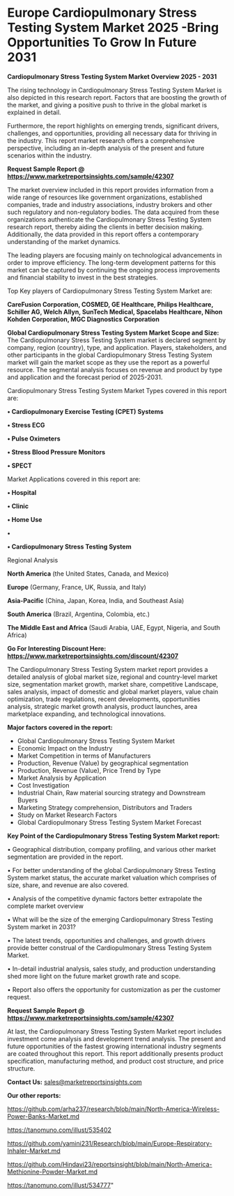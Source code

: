 # Europe Cardiopulmonary Stress Testing System Market 2025 -Bring Opportunities To Grow In Future 2031

<Strong> Cardiopulmonary Stress Testing System Market Overview 2025 - 2031</strong>

The rising technology in Cardiopulmonary Stress Testing System Market is also depicted in this research report. Factors that are boosting the growth of the market, and giving a positive push to thrive in the global market is explained in detail.

Furthermore, the report highlights on emerging trends, significant drivers, challenges, and opportunities, providing all necessary data for thriving in the industry. This report market research offers a comprehensive perspective, including an in-depth analysis of the present and future scenarios within the industry.

<strong>Request Sample Report @ <a href=https://www.marketreportsinsights.com/sample/42307>https://www.marketreportsinsights.com/sample/42307</a></strong>

The market overview included in this report provides information from a wide range of resources like government organizations, established companies, trade and industry associations, industry brokers and other such regulatory and non-regulatory bodies. The data acquired from these organizations authenticate the Cardiopulmonary Stress Testing System research report, thereby aiding the clients in better decision making. Additionally, the data provided in this report offers a contemporary understanding of the market dynamics.

The leading players are focusing mainly on technological advancements in order to improve efficiency. The long-term development patterns for this market can be captured by continuing the ongoing process improvements and financial stability to invest in the best strategies.

Top Key players of Cardiopulmonary Stress Testing System Market are:

<strong>CareFusion Corporation, COSMED, GE Healthcare, Philips Healthcare, Schiller AG, Welch Allyn, SunTech Medical, Spacelabs Healthcare, Nihon Kohden Corporation, MGC Diagnostics Corporation</strong>

<strong><b>Global Cardiopulmonary Stress Testing System Market Scope and Size:</b></strong>
The Cardiopulmonary Stress Testing System market is declared segment by company, region (country), type, and application. Players, stakeholders, and other participants in the global Cardiopulmonary Stress Testing System market will gain the market scope as they use the report as a powerful resource. The segmental analysis focuses on revenue and product by type and application and the forecast period of 2025-2031.

Cardiopulmonary Stress Testing System Market Types covered in this report are:

<strong>•  Cardiopulmonary Exercise Testing (CPET) Systems

•  Stress ECG

•  Pulse Oximeters

•  Stress Blood Pressure Monitors

•  SPECT</strong>

Market Applications covered in this report are:

<strong>•  Hospital

•  Clinic

•  Home Use

•  

•  Cardiopulmonary Stress Testing System</strong> 

Regional Analysis

<strong>North America</strong> (the United States, Canada, and Mexico)

<strong>Europe</strong> (Germany, France, UK, Russia, and Italy)

<strong>Asia-Pacific</strong> (China, Japan, Korea, India, and Southeast Asia)

<strong>South America</strong> (Brazil, Argentina, Colombia, etc.)

<strong>The Middle East and Africa</strong> (Saudi Arabia, UAE, Egypt, Nigeria, and South Africa)

<strong>Go For Interesting Discount Here: <a href=https://www.marketreportsinsights.com/discount/42307>https://www.marketreportsinsights.com/discount/42307</a></strong>

The Cardiopulmonary Stress Testing System market report provides a detailed analysis of global market size, regional and country-level market size, segmentation market growth, market share, competitive Landscape, sales analysis, impact of domestic and global market players, value chain optimization, trade regulations, recent developments, opportunities analysis, strategic market growth analysis, product launches, area marketplace expanding, and technological innovations.

<strong><b>Major factors covered in the report:</b></strong>
<ul>
  <li>Global Cardiopulmonary Stress Testing System Market </li>
  <li>Economic Impact on the Industry</li>
  <li>Market Competition in terms of Manufacturers</li>
  <li>Production, Revenue (Value) by geographical segmentation</li>
  <li>Production, Revenue (Value), Price Trend by Type</li>
  <li>Market Analysis by Application</li>
  <li>Cost Investigation</li>
  <li>Industrial Chain, Raw material sourcing strategy and Downstream Buyers</li>
  <li>Marketing Strategy comprehension, Distributors and Traders</li>
  <li>Study on Market Research Factors</li>
  <li>Global Cardiopulmonary Stress Testing System Market Forecast</li>
</ul>

<strong><b>Key Point of the Cardiopulmonary Stress Testing System Market report:</b></strong>

• Geographical distribution, company profiling, and various other market segmentation are provided in the report.

• For better understanding of the global Cardiopulmonary Stress Testing System market status, the accurate market valuation which comprises of size, share, and revenue are also covered.

• Analysis of the competitive dynamic factors better extrapolate the complete market overview

• What will be the size of the emerging Cardiopulmonary Stress Testing System market in 2031?

• The latest trends, opportunities and challenges, and growth drivers provide better construal of the Cardiopulmonary Stress Testing System Market.

• In-detail industrial analysis, sales study, and production understanding shed more light on the future market growth rate and scope.

• Report also offers the opportunity for customization as per the customer request.

<strong>Request Sample Report @ <a href=https://www.marketreportsinsights.com/sample/42307>https://www.marketreportsinsights.com/sample/42307</a></strong>

At last, the Cardiopulmonary Stress Testing System Market report includes investment come analysis and development trend analysis. The present and future opportunities of the fastest growing international industry segments are coated throughout this report. This report additionally presents product specification, manufacturing method, and product cost structure, and price structure.

<strong>Contact Us:</strong>
sales@marketreportsinsights.com

<strong>Our other reports:</strong>

<a href=https://github.com/arha237/research/blob/main/North-America-Wireless-Power-Banks-Market.md>https://github.com/arha237/research/blob/main/North-America-Wireless-Power-Banks-Market.md</a>

<a href=https://tanomuno.com/illust/535402>https://tanomuno.com/illust/535402</a>

<a href=https://github.com/yamini231/Research/blob/main/Europe-Respiratory-Inhaler-Market.md>https://github.com/yamini231/Research/blob/main/Europe-Respiratory-Inhaler-Market.md</a>

<a href=https://github.com/Hindavi23/reportsinsight/blob/main/North-America-Methionine-Powder-Market.md>https://github.com/Hindavi23/reportsinsight/blob/main/North-America-Methionine-Powder-Market.md</a>

<a href=https://tanomuno.com/illust/534777>https://tanomuno.com/illust/534777</a>"
